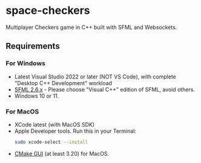 # space-checkers

Multiplayer Checkers game in C++ built with SFML and Websockets.

## Requirements

### For Windows
- Latest Visual Studio 2022 or later (NOT VS Code), with complete "Desktop C++ Development" workload
- [SFML 2.6.x](https://www.sfml-dev.org/download/sfml/2.6.1/) - Please choose "Visual C++" edition of SFML, avoid others.
- Windows 10 or 11.

### For MacOS
- XCode latest (with MacOS SDK)
- Apple Developer tools. Run this in your Terminal:
  ```bash
  sudo xcode-select --install
  ```
- [CMake GUI](https://cmake.org/download/) (at least 3.20) for MacOS.
